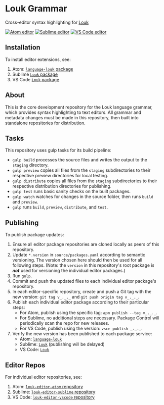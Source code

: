 # Louk Grammar
Cross-editor syntax highlighting for [Louk](https://louk-lang.org)

[![Atom editor](https://img.shields.io/badge/Atom-editor-green.svg?style=flat-square)](http://atom.io/packages/language-louk)
[![Sublime editor](https://img.shields.io/badge/Sublime%20Text-editor-green.svg?style=flat-square)](https://packagecontrol.io/packages/Louk)
[![VS Code editor](https://img.shields.io/badge/VS%20Code-editor-green.svg?style=flat-square)](https://marketplace.visualstudio.com/items?itemName=louk-lang.louk)

## Installation
To install editor extensions, see:
1. Atom: [`language-louk` package](http://atom.io/packages/language-louk)
2. Sublime [`Louk` package](https://packagecontrol.io/packages/Louk)
3. VS Code [`Louk` package](https://marketplace.visualstudio.com/items?itemName=louk-lang.louk)

## About
This is the core development repository for the Louk language grammar, which provides syntax highlighting to text editors. All grammar and metadata changes must be made in this repository, then built into standalone repositories for distribution.

## Tasks
This repository uses gulp tasks for its build pipeline:

* `gulp build` processes the source files and writes the output to the `staging` directory.
* `gulp preview` copies all files from the `staging` subdirectories to their respective preview directories for local testing.
* `gulp distribute` copies all files from the `staging` subdirectories to their respective distribution directories for publishing.
* `gulp test` runs basic sanity checks on the built packages.
* `gulp watch` watches for changes in the source folder, then runs `build` and `preview`.
* `gulp` runs `build`, `preview`, `distribute`, and `test`.

## Publishing

To publish package updates:

1. Ensure all editor package repositories are cloned locally as peers of this repository.
2. Update `*.version` in `source/packages.yaml` according to semantic versioning. The version chosen here should then be used for all following steps. (Note: the `version` in this repository's root package is ***not*** used for versioning the individual editor packages.)
3. Run `gulp`.
4. Commit and push the updated files to each individual editor package's repository.
5. In each editor-specific repository, create and push a Git tag with the new version: `git tag v_._._` and `git push origin tag v_._._`.
6. Publish each individual editor package according to their particular steps:
    * For Atom, publish using the specific tag: `apm publish --tag v_._._`.
    * For Sublime, no additional steps are necessary. Package Control will periodically scan the repo for new releases.
    * For VS Code, publish using the version: `vsce publish _._._`.
7. Verify the new version has been published to each package service:
    * Atom: [`language-louk`](http://atom.io/packages/language-louk)
    * Sublime: [`Louk`](https://packagecontrol.io/packages/Louk) (publishing will be delayed)
    * VS Code: [`Louk`](https://marketplace.visualstudio.com/items?itemName=louk-lang.louk)

## Editor Repos

For individual editor repositories, see:
1. Atom: [`louk-editor-atom` repository](https://github.com/louk-lang/louk-editor-atom)
2. Sublime: [`louk-editor-sublime` repository](https://github.com/louk-lang/louk-editor-sublime)
3. VS Code: [`louk-editor-vscode` repository](https://github.com/louk-lang/louk-editor-vscode)
